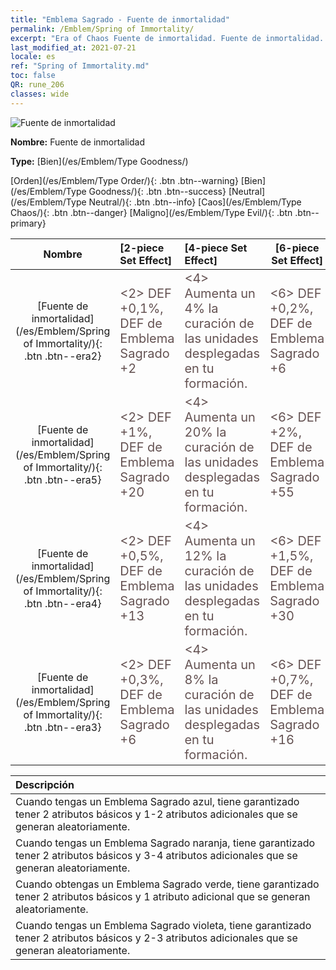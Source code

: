 ```yaml
---
title: "Emblema Sagrado - Fuente de inmortalidad"
permalink: /Emblem/Spring of Immortality/
excerpt: "Era of Chaos Fuente de inmortalidad. Fuente de inmortalidad. Era of Chaos Emblema Sagrado Fuente de inmortalidad. Era of Chaos Bien Fuente de inmortalidad"
last_modified_at: 2021-07-21
locale: es
ref: "Spring of Immortality.md"
toc: false
QR: rune_206
classes: wide
---
```


  ![Fuente de inmortalidad](/images/r/rune_icon_206.png)

 **Nombre:** Fuente de inmortalidad

 **Type:** [Bien](/es/Emblem/Type Goodness/)

  [Orden](/es/Emblem/Type Order/){: .btn .btn--warning}   [Bien](/es/Emblem/Type Goodness/){: .btn .btn--success}   [Neutral](/es/Emblem/Type Neutral/){: .btn .btn--info}   [Caos](/es/Emblem/Type Chaos/){: .btn .btn--danger}   [Maligno](/es/Emblem/Type Evil/){: .btn .btn--primary} 

  |  Nombre    | [2-piece Set Effect] | [4-piece Set Effect] | [6-piece Set Effect]  | 
  |:-----------------------:|:-------------------|:-----------------|----------------| 
  | [Fuente de inmortalidad](/es/Emblem/Spring of Immortality/){: .btn .btn--era2} | <span style="color: #645252;font-size:20px">&lt;2&gt; DEF +0,1%, DEF de Emblema Sagrado +2</span> | <span style="color: #645252;font-size:20px">&lt;4&gt; Aumenta un 4% la curación de las unidades desplegadas en tu formación.</span> | <span style="color: #645252;font-size:20px">&lt;6&gt; DEF +0,2%, DEF de Emblema Sagrado +6</span> | 
  | [Fuente de inmortalidad](/es/Emblem/Spring of Immortality/){: .btn .btn--era5} | <span style="color: #645252;font-size:20px">&lt;2&gt; DEF +1%, DEF de Emblema Sagrado +20</span> | <span style="color: #645252;font-size:20px">&lt;4&gt; Aumenta un 20% la curación de las unidades desplegadas en tu formación.</span> | <span style="color: #645252;font-size:20px">&lt;6&gt; DEF +2%, DEF de Emblema Sagrado +55</span> | 
  | [Fuente de inmortalidad](/es/Emblem/Spring of Immortality/){: .btn .btn--era4} | <span style="color: #645252;font-size:20px">&lt;2&gt; DEF +0,5%, DEF de Emblema Sagrado +13</span> | <span style="color: #645252;font-size:20px">&lt;4&gt; Aumenta un 12% la curación de las unidades desplegadas en tu formación.</span> | <span style="color: #645252;font-size:20px">&lt;6&gt; DEF +1,5%, DEF de Emblema Sagrado +30</span> | 
  | [Fuente de inmortalidad](/es/Emblem/Spring of Immortality/){: .btn .btn--era3} | <span style="color: #645252;font-size:20px">&lt;2&gt; DEF +0,3%, DEF de Emblema Sagrado +6</span> | <span style="color: #645252;font-size:20px">&lt;4&gt; Aumenta un 8% la curación de las unidades desplegadas en tu formación.</span> | <span style="color: #645252;font-size:20px">&lt;6&gt; DEF +0,7%, DEF de Emblema Sagrado +16</span> | 

  |         Descripción            | 
  |:-------------------------------|
  | Cuando tengas un Emblema Sagrado azul, tiene garantizado tener 2 atributos básicos y 1-2 atributos adicionales que se generan aleatoriamente. |
  | Cuando tengas un Emblema Sagrado naranja, tiene garantizado tener 2 atributos básicos y 3-4 atributos adicionales que se generan aleatoriamente. |
  | Cuando obtengas un Emblema Sagrado verde, tiene garantizado tener 2 atributos básicos y 1 atributo adicional que se generan aleatoriamente. |
  | Cuando tengas un Emblema Sagrado violeta, tiene garantizado tener 2 atributos básicos y 2-3 atributos adicionales que se generan aleatoriamente. |
